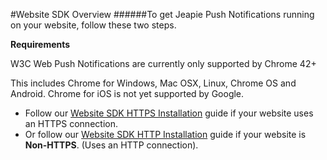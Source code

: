 #Website SDK Overview
######To get Jeapie Push Notifications running on your website, follow these two steps.

**Requirements**

W3C Web Push Notifications are currently only supported by Chrome 42+

This includes Chrome for Windows, Mac OSX, Linux, Chrome OS and Android. Chrome for iOS is not yet supported by Google.


* Follow our [Website SDK HTTPS Installation](Website-SDK-HTTPS-Installation.md) guide if your website uses an HTTPS connection.
* Or follow our [Website SDK HTTP Installation](Website-SDK-HTTP-Installation.md) guide if your website is **Non-HTTPS**. (Uses an HTTP connection).
